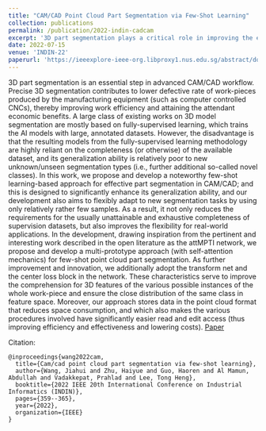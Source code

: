 ```yaml
---
title: "CAM/CAD Point Cloud Part Segmentation via Few-Shot Learning"
collection: publications
permalink: /publication/2022-indin-cadcam
excerpt: '3D part segmentation plays a critical role in improving the efficiency and reducing defects in CAM/CAD manufacturing workflows, particularly for CNC machinery. Traditional segmentation methods rely on fully-supervised learning, which requires large annotated datasets and struggles to generalize to new segmentation tasks. To address these limitations, the authors propose a few-shot learning approach that improves generalization and flexibility by using fewer samples. Their method, inspired by the attMPTI network, incorporates a multi-prototype approach with self-attention, along with transform net and center loss block, to better capture 3D features while reducing storage space and enhancing processing efficiency.'
date: 2022-07-15
venue: 'INDIN-22'
paperurl: 'https://ieeexplore-ieee-org.libproxy1.nus.edu.sg/abstract/document/9976119'
---
```


3D part segmentation is an essential step in advanced CAM/CAD workflow. Precise 3D segmentation contributes to lower defective rate of work-pieces produced by the manufacturing equipment (such as computer controlled CNCs), thereby improving work efficiency and attaining the attendant economic benefits. A large class of existing works on 3D model segmentation are mostly based on fully-supervised learning, which trains the AI models with large, annotated datasets. However, the disadvantage is that the resulting models from the fully-supervised learning methodology are highly reliant on the completeness (or otherwise) of the available dataset, and its generalization ability is relatively poor to new unknown/unseen segmentation types (i.e., further additional so-called novel classes). In this work, we propose and develop a noteworthy few-shot learning-based approach for effective part segmentation in CAM/CAD; and this is designed to significantly enhance its generalization ability, and our development also aims to flexibly adapt to new segmentation tasks by using only relatively rather few samples. As a result, it not only reduces the requirements for the usually unattainable and exhaustive completeness of supervision datasets, but also improves the flexibility for real-world applications. In the development, drawing inspiration from the pertinent and interesting work described in the open literature as the attMPTI network, we propose and develop a multi-prototype approach (with self-attention mechanics) for few-shot point cloud part segmentation. As further improvement and innovation, we additionally adopt the transform net and the center loss block in the network. These characteristics serve to improve the comprehension for 3D features of the various possible instances of the whole work-piece and ensure the close distribution of the same class in feature space. Moreover, our approach stores data in the point cloud format that reduces space consumption, and which also makes the various procedures involved have significantly easier read and edit access (thus improving efficiency and effectiveness and lowering costs).
[Paper](https://ieeexplore-ieee-org.libproxy1.nus.edu.sg/stamp/stamp.jsp?tp=&arnumber=9976119&tag=1)

Citation:
```
@inproceedings{wang2022cam,
  title={Cam/cad point cloud part segmentation via few-shot learning},
  author={Wang, Jiahui and Zhu, Haiyue and Guo, Haoren and Al Mamun, Abdullah and Vadakkepat, Prahlad and Lee, Tong Heng},
  booktitle={2022 IEEE 20th International Conference on Industrial Informatics (INDIN)},
  pages={359--365},
  year={2022},
  organization={IEEE}
}
```
